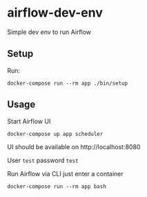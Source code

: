# airflow-dev-env
Simple dev env to run Airflow

## Setup
Run:
```
docker-compose run --rm app ./bin/setup
```

## Usage

Start Airflow UI
```
docker-compose up app scheduler
```

UI should be available on http://localhost:8080

User `test` password `test`

Run Airflow via CLI just enter a container

```
docker-compose run --rm app bash
```
